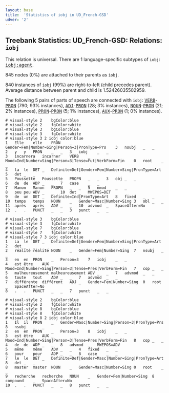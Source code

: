 ```yaml
---
layout: base
title:  'Statistics of iobj in UD_French-GSD'
udver: '2'
---
```


## Treebank Statistics: UD_French-GSD: Relations: `iobj`

This relation is universal.
There are 1 language-specific subtypes of `iobj`: <tt><a href="fr_gsd-dep-iobj-agent.html">iobj:agent</a></tt>.

845 nodes (0%) are attached to their parents as `iobj`.

840 instances of `iobj` (99%) are right-to-left (child precedes parent).
Average distance between parent and child is 1.52426035502959.

The following 5 pairs of parts of speech are connected with `iobj`: <tt><a href="fr_gsd-pos-VERB.html">VERB</a></tt>-<tt><a href="fr_gsd-pos-PRON.html">PRON</a></tt> (790; 93% instances), <tt><a href="fr_gsd-pos-ADJ.html">ADJ</a></tt>-<tt><a href="fr_gsd-pos-PRON.html">PRON</a></tt> (28; 3% instances), <tt><a href="fr_gsd-pos-NOUN.html">NOUN</a></tt>-<tt><a href="fr_gsd-pos-PRON.html">PRON</a></tt> (21; 2% instances), <tt><a href="fr_gsd-pos-PRON.html">PRON</a></tt>-<tt><a href="fr_gsd-pos-PRON.html">PRON</a></tt> (5; 1% instances), <tt><a href="fr_gsd-pos-AUX.html">AUX</a></tt>-<tt><a href="fr_gsd-pos-PRON.html">PRON</a></tt> (1; 0% instances).


~~~ conllu
# visual-style 2	bgColor:blue
# visual-style 2	fgColor:white
# visual-style 3	bgColor:blue
# visual-style 3	fgColor:white
# visual-style 3 2 iobj	color:blue
1	Elle	elle	PRON	_	Gender=Fem|Number=Sing|Person=3|PronType=Prs	3	nsubj	_	_
2	y	y	PRON	_	_	3	iobj	_	_
3	incarnera	incarner	VERB	_	Mood=Ind|Number=Sing|Person=3|Tense=Fut|VerbForm=Fin	0	root	_	_
4	la	le	DET	_	Definite=Def|Gender=Fem|Number=Sing|PronType=Art	5	det	_	_
5	Poussette	Poussette	PROPN	_	_	3	obj	_	_
6	de	de	ADP	_	_	7	case	_	_
7	Manon	Manon	PROPN	_	_	5	nmod	_	_
8	peu	peu	ADV	_	_	10	det	_	MWEPOS=DET
9	de	un	DET	_	Definite=Ind|PronType=Art	8	fixed	_	_
10	temps	temps	NOUN	_	Gender=Masc|Number=Sing	3	obl	_	_
11	après	après	ADV	_	_	10	advmod	_	SpaceAfter=No
12	.	.	PUNCT	_	_	3	punct	_	_

~~~


~~~ conllu
# visual-style 3	bgColor:blue
# visual-style 3	fgColor:white
# visual-style 7	bgColor:blue
# visual-style 7	fgColor:white
# visual-style 7 3 iobj	color:blue
1	La	le	DET	_	Definite=Def|Gender=Fem|Number=Sing|PronType=Art	2	det	_	_
2	réalité	réalité	NOUN	_	Gender=Fem|Number=Sing	7	nsubj	_	_
3	en	en	PRON	_	Person=3	7	iobj	_	_
4	est	être	AUX	_	Mood=Ind|Number=Sing|Person=3|Tense=Pres|VerbForm=Fin	7	cop	_	_
5	malheureusement	malheureusement	ADV	_	_	7	advmod	_	_
6	toute	tout	ADV	_	_	7	advmod	_	_
7	différente	différent	ADJ	_	Gender=Fem|Number=Sing	0	root	_	SpaceAfter=No
8	.	.	PUNCT	_	_	7	punct	_	_

~~~


~~~ conllu
# visual-style 2	bgColor:blue
# visual-style 2	fgColor:white
# visual-style 8	bgColor:blue
# visual-style 8	fgColor:white
# visual-style 8 2 iobj	color:blue
1	Il	il	PRON	_	Gender=Masc|Number=Sing|Person=3|PronType=Prs	8	nsubj	_	_
2	en	en	PRON	_	Person=3	8	iobj	_	_
3	est	être	AUX	_	Mood=Ind|Number=Sing|Person=3|Tense=Pres|VerbForm=Fin	8	cop	_	_
4	de	de	ADP	_	_	8	advmod	_	MWEPOS=ADV
5	même	même	ADV	_	_	4	fixed	_	_
6	pour	pour	ADP	_	_	8	case	_	_
7	le	le	DET	_	Definite=Def|Gender=Masc|Number=Sing|PronType=Art	8	det	_	_
8	master	master	NOUN	_	Gender=Masc|Number=Sing	0	root	_	_
9	recherche	recherche	NOUN	_	Gender=Fem|Number=Sing	8	compound	_	SpaceAfter=No
10	.	.	PUNCT	_	_	8	punct	_	_

~~~


